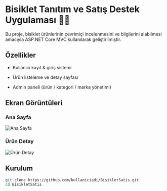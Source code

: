﻿# Bisiklet Tanıtım ve Satış Destek Uygulaması 🚴‍♂️

Bu proje, bisiklet ürünlerinin çevrimiçi incelenmesini ve bilgilerini alabilmesi amacıyla
ASP.NET Core MVC kullanılarak geliştirilmiştir.

## Özellikler
- Kullanıcı kayıt & giriş sistemi
- Ürün listeleme ve detay sayfası

- Admin paneli (ürün / kategori / marka yönetimi)

## Ekran Görüntüleri
### Ana Sayfa
![Ana Sayfa](images/home.png)

### Ürün Detay
![Ürün Detay](images/product.png)

## Kurulum
```bash
git clone https://github.com/kullaniciadi/BisikletSatis.git
cd BisikletSatis

